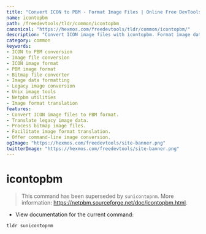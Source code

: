 ```yaml
---
title: "Convert ICON to PBM - Format Image Files | Online Free DevTools by Hexmos"
name: icontopbm
path: /freedevtools/tldr/common/icontopbm
canonical: "https://hexmos.com/freedevtools/tldr/common/icontopbm/"
description: "Convert ICON image files with icontopbm. Format image data and translate ICON files into PBM format easily. Free online tool, no registration required."
category: common
keywords:
- ICON to PBM conversion
- Image file conversion
- ICON image format
- PBM image format
- Bitmap file converter
- Image data formatting
- Legacy image conversion
- Unix image tools
- Netpbm utilities
- Image format translation
features:
- Convert ICON image files to PBM format.
- Translate legacy image data.
- Process bitmap image files.
- Facilitate image format translation.
- Offer command-line image conversion.
ogImage: "https://hexmos.com/freedevtools/site-banner.png"
twitterImage: "https://hexmos.com/freedevtools/site-banner.png"
---
```


# icontopbm

> This command has been superseded by `sunicontopnm`.
> More information: <https://netpbm.sourceforge.net/doc/icontopbm.html>.

- View documentation for the current command:

`tldr sunicontopnm`
